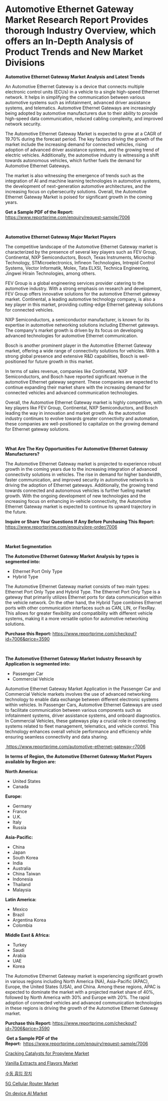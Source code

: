 <p><h1>Automotive Ethernet Gateway Market Research Report Provides thorough Industry Overview, which offers an In-Depth Analysis of Product Trends and New Market Divisions</h1></p><p><strong>Automotive Ethernet Gateway Market Analysis and Latest Trends</strong></p>
<p><p>An Automotive Ethernet Gateway is a device that connects multiple electronic control units (ECUs) in a vehicle to a single high-speed Ethernet network. It helps in simplifying the communication between various automotive systems such as infotainment, advanced driver assistance systems, and telematics. Automotive Ethernet Gateways are increasingly being adopted by automotive manufacturers due to their ability to provide high-speed data communication, reduced cabling complexity, and improved network security.</p><p>The Automotive Ethernet Gateway Market is expected to grow at a CAGR of 19.70% during the forecast period. The key factors driving the growth of the market include the increasing demand for connected vehicles, rising adoption of advanced driver assistance systems, and the growing trend of electric vehicles. Additionally, the automotive industry is witnessing a shift towards autonomous vehicles, which further fuels the demand for Automotive Ethernet Gateways.</p><p>The market is also witnessing the emergence of trends such as the integration of AI and machine learning technologies in automotive systems, the development of next-generation automotive architectures, and the increasing focus on cybersecurity solutions. Overall, the Automotive Ethernet Gateway Market is poised for significant growth in the coming years.</p></p>
<p><strong>Get a Sample PDF of the Report:&nbsp;</strong> <a href="https://www.reportprime.com/enquiry/request-sample/7006">https://www.reportprime.com/enquiry/request-sample/7006</a></p>
<p>&nbsp;</p>
<p><strong>Automotive Ethernet Gateway Major Market Players</strong></p>
<p><p>The competitive landscape of the Automotive Ethernet Gateway market is characterized by the presence of several key players such as FEV Group, Continental, NXP Semiconductors, Bosch, Texas Instruments, Microchip Technology, STMicroelectronics, Infineon Technologies, Intrepid Control Systems, Vector Informatik, Molex, Tata ELXSI, Technica Engineering, Jingwei Hirain Technologies, among others.</p><p>FEV Group is a global engineering services provider catering to the automotive industry. With a strong emphasis on research and development, FEV Group offers innovative solutions for the automotive Ethernet gateway market. Continental, a leading automotive technology company, is also a key player in this market, providing cutting-edge Ethernet gateway solutions for connected vehicles.</p><p>NXP Semiconductors, a semiconductor manufacturer, is known for its expertise in automotive networking solutions including Ethernet gateways. The company's market growth is driven by its focus on developing advanced technologies for automotive Ethernet communication.</p><p>Bosch is another prominent player in the Automotive Ethernet Gateway market, offering a wide range of connectivity solutions for vehicles. With a strong global presence and extensive R&D capabilities, Bosch is well-positioned for future growth in this market.</p><p>In terms of sales revenue, companies like Continental, NXP Semiconductors, and Bosch have reported significant revenue in the automotive Ethernet gateway segment. These companies are expected to continue expanding their market share with the increasing demand for connected vehicles and advanced communication technologies.</p><p>Overall, the Automotive Ethernet Gateway market is highly competitive, with key players like FEV Group, Continental, NXP Semiconductors, and Bosch leading the way in innovation and market growth. As the automotive industry continues to evolve towards greater connectivity and automation, these companies are well-positioned to capitalize on the growing demand for Ethernet gateway solutions.</p></p>
<p>&nbsp;</p>
<p><strong>What Are The Key Opportunities For Automotive Ethernet Gateway Manufacturers?</strong></p>
<p><p>The Automotive Ethernet Gateway market is projected to experience robust growth in the coming years due to the increasing integration of advanced connectivity solutions in vehicles. The rise in demand for higher bandwidth, faster communication, and improved security in automotive networks is driving the adoption of Ethernet gateways. Additionally, the growing trend towards connected and autonomous vehicles is further fueling market growth. With the ongoing development of new technologies and the increasing focus on enhancing in-vehicle connectivity, the Automotive Ethernet Gateway market is expected to continue its upward trajectory in the future.</p></p>
<p><strong>Inquire or Share Your Questions If Any Before Purchasing This Report:</strong> <a href="https://www.reportprime.com/enquiry/pre-order/7006">https://www.reportprime.com/enquiry/pre-order/7006</a></p>
<p>&nbsp;</p>
<p><strong>Market Segmentation</strong></p>
<p><strong>The Automotive Ethernet Gateway Market Analysis by types is segmented into:</strong></p>
<p><ul><li>Ethernet Port Only Type</li><li>Hybrid Type</li></ul></p>
<p><p>The Automotive Ethernet Gateway market consists of two main types: Ethernet Port Only Type and Hybrid Type. The Ethernet Port Only Type is a gateway that primarily utilizes Ethernet ports for data communication within the vehicle network. On the other hand, the Hybrid Type combines Ethernet ports with other communication interfaces such as CAN, LIN, or FlexRay. This allows for greater flexibility and compatibility with different vehicle systems, making it a more versatile option for automotive networking solutions.</p></p>
<p><strong>Purchase this Report:&nbsp;</strong><a href="https://www.reportprime.com/checkout?id=7006&price=3590">https://www.reportprime.com/checkout?id=7006&price=3590</a></p>
<p>&nbsp;</p>
<p><strong>The Automotive Ethernet Gateway Market Industry Research by Application is segmented into:</strong></p>
<p><ul><li>Passenger Car</li><li>Commercial Vehicle</li></ul></p>
<p><p>Automotive Ethernet Gateway Market Application in the Passenger Car and Commercial Vehicle markets involves the use of advanced networking technology to enable data exchange between different electronic systems within vehicles. In Passenger Cars, Automotive Ethernet Gateways are used to facilitate communication between various components such as infotainment systems, driver assistance systems, and onboard diagnostics. In Commercial Vehicles, these gateways play a crucial role in connecting systems related to fleet management, telematics, and vehicle control. This technology enhances overall vehicle performance and efficiency while ensuring seamless connectivity and data sharing.</p></p>
<p><a href="https://www.reportprime.com/automotive-ethernet-gateway-r7006">&nbsp;https://www.reportprime.com/automotive-ethernet-gateway-r7006</a></p>
<p><strong>In terms of Region, the Automotive Ethernet Gateway Market Players available by Region are:</strong></p>
<p>
    <p> <strong> North America: </strong>
        <ul>
            <li>United States</li>
            <li>Canada</li>
        </ul>
        </p> 
    <p> <strong> Europe: </strong>
        <ul>
            <li>Germany</li>
            <li>France</li>
            <li>U.K.</li>
            <li>Italy</li>
            <li>Russia</li>
        </ul>
        </p> 
    <p> <strong> Asia-Pacific: </strong>
        <ul>
            <li>China</li>
            <li>Japan</li>
            <li>South Korea</li>
            <li>India</li>
            <li>Australia</li>
            <li>China Taiwan</li>
            <li>Indonesia</li>
            <li>Thailand</li>
            <li>Malaysia</li>
        </ul>
        </p> 
    <p> <strong> Latin America: </strong>
        <ul>
            <li>Mexico</li>
            <li>Brazil</li>
            <li>Argentina Korea</li>
            <li>Colombia</li>
        </ul>
        </p> 
    <p> <strong> Middle East & Africa: </strong>
        <ul>
            <li>Turkey</li>
            <li>Saudi</li>
            <li>Arabia</li>
            <li>UAE</li>
            <li>Korea</li>
        </ul>
    </p>
    </p>
<p><p>The Automotive Ethernet Gateway market is experiencing significant growth in various regions including North America (NA), Asia-Pacific (APAC), Europe, the United States (USA), and China. Among these regions, APAC is expected to dominate the market with a projected market share of 40%, followed by North America with 30% and Europe with 20%. The rapid adoption of connected vehicles and advanced communication technologies in these regions is driving the growth of the Automotive Ethernet Gateway market.</p></p>
<p><strong>Purchase this Report: </strong><a href="https://www.reportprime.com/checkout?id=7006&price=3590">https://www.reportprime.com/checkout?id=7006&price=3590</a></p>
<p>&nbsp;<strong>Get a Sample PDF of the Report:&nbsp;&nbsp;</strong><a href="https://www.reportprime.com/enquiry/request-sample/7006">https://www.reportprime.com/enquiry/request-sample/7006</a></p>
<p><strong></strong></p>
<p><p><a href="https://medium.com/@tammyjones1939/cracking-catalysts-for-propylene-market-size-share-analysis-growth-trends-forecast-2024-d18bfa32994b">Cracking Catalysts for Propylene Market</a></p><p><a href="https://medium.com/@itzelheller546/vanilla-extracts-and-flavors-market-global-market-insights-and-sales-trends-2024-to-2031-bf332d7a113d">Vanilla Extracts and Flavors Market</a></p><p><a href="https://medium.com/@bryanturray6576/%EC%88%98%EB%8F%99-%ED%9D%A1%EC%B0%A9-%EC%9E%A5%EC%B9%98-%EC%8B%9C%EC%9E%A5-2024%EB%85%84%EB%B6%80%ED%84%B0-2031%EB%85%84%EA%B9%8C%EC%A7%80%EC%9D%98-%EC%82%B0%EC%97%85-%EB%8F%99%ED%96%A5%EA%B3%BC-%EC%98%88%EC%B8%A1-0ff78842f2fc">수동 흡입 장치</a></p><p><a href="https://github.com/abdillahsp58/Market-Research-Report-List-1/blob/main/5g-cellular-router-market.md">5G Cellular Router Market</a></p><p><a href="https://github.com/isharif044/Market-Research-Report-List-1/blob/main/on-device-ai-market.md">On device AI Market</a></p></p>